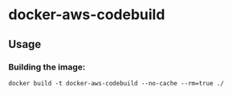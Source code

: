 # docker-aws-codebuild

## Usage

### Building the image:

```
docker build -t docker-aws-codebuild --no-cache --rm=true ./
```